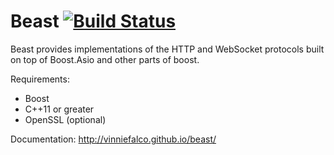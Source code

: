 # Beast [![Build Status](https://travis-ci.org/vinniefalco/Beast.svg?branch=master)](https://travis-ci.org/vinniefalco/Beast)

Beast provides implementations of the HTTP and WebSocket protocols
built on top of Boost.Asio and other parts of boost.

Requirements:

* Boost
* C++11 or greater
* OpenSSL (optional)

Documentation: http://vinniefalco.github.io/beast/
